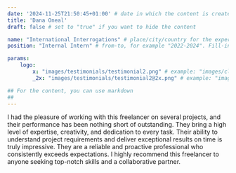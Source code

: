 ```yaml
---
date: '2024-11-25T21:50:45+01:00' # date in which the content is created - defaults to "today"
title: 'Dana Oneal'
draft: false # set to "true" if you want to hide the content 

name: "International Interrogations" # place/city/country for the experience. Fill-in.
position: "Internal Intern" # from-to, for example "2022-2024". Fill-in.

params:
    logo:
        x: "images/testimonials/testimonial2.png" # example: "images/clients/asgardia.png"
        _2x: "images/testimonials/testimonial2@2x.png" # example: "images/clients/asgardia@2x.png"

## For the content, you can use markdown
##
---
```


I had the pleasure of working with this freelancer on several projects, and their performance has been nothing short of outstanding. They bring a high level of expertise, creativity, and dedication to every task. Their ability to understand project requirements and deliver exceptional results on time is truly impressive. They are a reliable and proactive professional who consistently exceeds expectations. I highly recommend this freelancer to anyone seeking top-notch skills and a collaborative partner.